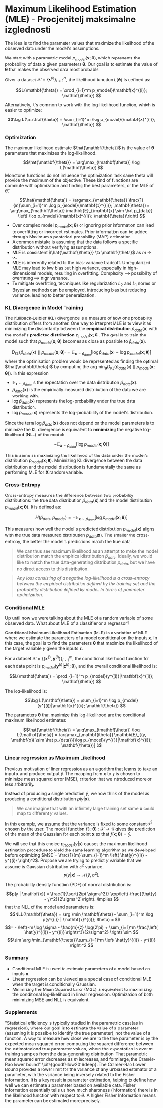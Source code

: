 # Maximum Likelihood Estimation (MLE) - Procjenitelj maksimalne izglednosti
The idea is to find the parameter values that maximize the likelihood of the observed data under the model's assumptions.

We start with a parametric model $p_{model}(\mathbf{x}; \mathbf{\theta})$, which represents the probability of data $\mathbf{x}$ given parameters $\mathbf{\theta}$. Our goal is to estimate the value of $\mathbf{\theta}$ that makes the observed data most probable.

Given a dataset $\mathcal{X} = \{\mathbf{x}^{(i)}\}_{i=1}^m$, the likelihood function $L(\mathbf{\theta})$ is defined as:

$$L(\mathbf{\theta}) = \prod_{i=1}^m p_{model}(\mathbf{x}^{(i)}; \mathbf{\theta})
$$

Alternatively, it's common to work with the log-likelihood function, which is easier to optimize:

$$\log L(\mathbf{\theta}) = \sum_{i=1}^m \log p_{model}(\mathbf{x}^{(i)}; \mathbf{\theta})
$$

### Optimization 
The maximum likelihood estimate $\hat{\mathbf{\theta}}$ is the value of $\mathbf{\theta}$ parameters that maximizes the log-likelihood.

$$\hat{\mathbf{\theta}} = \arg\max_{\mathbf{\theta}} \log L(\mathbf{\theta})
$$
Monotone functions do not influence the optimization task same theta will provide the maximum of the objective. These kind of functions are commute with optimization and finding the best parameters, or the MLE of $\hat\theta$.

$$\hat{\mathbf{\theta}} = \arg\max_{\mathbf{\theta}} \frac{1}{m}\sum_{i=1}^m \log p_{model}(\mathbf{x}^{(i)}; \mathbf{\theta}) = \arg\max_{\mathbf{\theta}} \mathbb{E}_{\mathbf{x} \sim \hat p_{data}} \left[ \log p_{model}(\mathbf{x}^{(i)}; \mathbf{\theta})\right]
$$

- Over complex model $p_{model}(\mathbf{x}; \mathbf{\theta})$ or ignoring prior information can lead to overfitting or incorrect estimates. Prior information can be added through Maximum a posteriori probability (MAP) estimation.
- A common mistake is assuming that the data follows a specific distribution without verifying assumptions. 
- MLE is consistent $\hat{\mathbf{\theta}} \to \mathbf{\theta}$ as $m \to \infty$.
- MLE is inherently related to the bias-variance tradeoff. Unregularized MLE may lead to low bias but high variance, especially in high-dimensional models, resulting in overfitting. Complexity $\implies$ possibility of overfitting $\implies$ high variance.
- To mitigate overfitting, techniques like regularization $L_2$ and $L_1$ norms or Bayesian methods can be employed, introducing bias but reducing variance, leading to better generalization.

### KL Divergence in Model Training
The Kullback-Leibler (KL) divergence is a measure of how one probability distribution differs from another. One way to interpret MLE is to view it as minimizing the dissimilarity between the **empirical distribution** $\hat{p}_{data}(\mathbf{x})$ with the model's **predicted distribution** $p_{model}(\mathbf{x};\mathbf{\theta})$. The goal is to train the model such that $p_{model}(\mathbf{x};\mathbf{\theta})$ becomes as close as possible to $\hat{p}_{data}(\mathbf{x})$.

$$D_\text{KL}(\hat p_{data}(\mathbf{x}) \parallel p_{model}(\mathbf{x};\mathbf{\theta})) = \mathbb{E}_{\mathbf{x} \sim \hat p_{data}} \left[ \log \hat p_{data}(\mathbf{x}) - \log p_{model}(\mathbf{x};\mathbf{\theta}) \right]
$$
where the optimisation problem would be represented as finding the optimal $\hat{\mathbf{\theta}}$ by computing the $\arg \min_{\mathbf{\theta}} D_\text{KL}(\hat p_{data}(x) \parallel p_{model}(\mathbf{x};\mathbf{\theta}))$. 
In this expression:
- $\mathbb{E}_{\mathbf{x} \sim \hat p_{data}}$ is the expectation over the data distribution $\hat{p}_{data}(\mathbf{x})$.
- $\hat{p}_{data}(\mathbf{x})$ is the empirically measured distribution of the data we are working with.
- $\log \hat{p}_{data}(\mathbf{x})$ represents the log-probability under the true data distribution.
- $\log p_{model}(\mathbf{x})$ represents the log-probability of the model's distribution.

Since the term $\log \hat{p}_{data}(\mathbf{x})$ does not depend on the model parameters is to minimize the KL divergence is equivalent to **minimizing** the negative log-likelihood (NLL) of the model:

$$- \mathbb{E}_{\mathbf{\mathbf{x}} \sim \hat p_{data}} \left[ \log p_{model}(\mathbf{x};\mathbf{\theta}) \right]
$$

This is same as maximizing the likelihood of the data under the model's distribution $p_{model}(\mathbf{x};\mathbf{\theta})$. Minimizing KL divergence between the data distribution and the model distribution is fundamentally the same as performing MLE for $\mathbf{X}$ random variable. 
 
### Cross-Entropy

Cross-entropy measures the difference between two probability distributions: the true data distribution $\hat{p}_{data}(\mathbf{x})$ and the model distribution $p_{model}(\mathbf{x};\mathbf{\theta})$. It is defined as:

$$H(\hat{p}_{data}, p_{model}) = -\mathbb{E}_{\mathbf{x} \sim \hat{p}_{data}} \left[ \log p_{model}(\mathbf{x};\mathbf{\theta}) \right]
$$

This measures how well the model's predicted distribution $p_{model}(\mathbf{x})$ aligns with the true data measured distribution $\hat{p}_{data}(\mathbf{x})$. The smaller the cross-entropy, the better the model's predictions match the true data.

> We can thus see maximum likelihood as an attempt to make the model distribution match the empirical distribution $\hat{p}_{data}$. Ideally, we would like to match the true data-generating distribution $p_{data}$, but we have no direct access to this distribution.

> *Any loss consisting of a negative log-likelihood is a cross-entropy between the empirical distribution deﬁned by the training set and the probability distribution deﬁned by model. In terms of parameter optimization.* 

### Conditional MLE
Up until now we were talking about the MLE of a random variable of some observed data. What about MLE of a classifier or a regressor?

Conditional Maximum Likelihood Estimation (MLE) is a variation of MLE where we estimate the parameters of a model conditional on the inputs $\mathbf{x}$. In this case, the goal is to find the parameters $\mathbf{\theta}$ that maximize the likelihood of the target variable $y$ given the inputs $\mathbf{x}$.

For a dataset $\mathcal{X} = \{(\mathbf{x}^{(i)}, \mathbf{y}^{(i)})\}_{i=1}^m$, the conditional likelihood function for each data point is $p_{model}(\mathbf{y}^{(i)}|\mathbf{x}^{(i)}; \mathbf{\theta})$, and the overall conditional likelihood is:

$$L(\mathbf{\theta}) = \prod_{i=1}^m p_{model}(y^{(i)}|\mathbf{x}^{(i)}; \mathbf{\theta})
$$

The log-likelihood is:

$$\log L(\mathbf{\theta}) = \sum_{i=1}^m \log p_{model}(y^{(i)}|\mathbf{x}^{(i)}; \mathbf{\theta})
$$

The parameters $\mathbf{\theta}$ that maximize this log-likelihood are the conditional maximum likelihood estimates:

$$\hat{\mathbf{\theta}} = \arg\max_{\mathbf{\theta}} \log L(\mathbf{\theta}) = \arg\max_{\mathbf{\theta}} \mathbb{E}_{(y, \mathbf{x}) \sim \hat p_{data}}[\log p_{model}(y^{(i)}|\mathbf{x}^{(i)}; \mathbf{\theta})]
$$

### Linear regression as Maximum Likelihood
Previous motivation of liner regression as an algorithm that learns to take an input $\mathbf{x}$ and produce output $\hat y$. The mapping from $\mathbf{x}$ to $y$ is chosen to minimize mean squared error (MSE), criterion that we introduced more or less arbitrarily. 

Instead of producing a single prediction $\hat y$, we now think of the model as producing a conditional distribution $p(y|\mathbf{x})$. 

>We can imagine that with an infinitely large training set same $\mathbf{x}$ could map to different $y$ values.

In this example, we assume that the variance is fixed to some constant $\sigma^2$ chosen by the user. The model function $f(\cdot;\mathbf{\theta}): \mathcal{X} \rightarrow \mathcal{Y}$ gives the prediction of the mean of the Gaussian for each point $\mathbf{x}$ so that $f(\mathbf{x};\mathbf{\theta}) = \hat{y}$.  

We will see that this choice $p_{model}(y | \mathbf{x})$ causes the maximum likelihood estimation procedure to yield the same learning algorithm as we developed before optimizing $MSE = \frac{1}{m} \sum_{i=1}^m \left( \hat{y}^{(i)} - y^{(i)} \right)^2$. Propose we are trying to predict $y$ variable that we assume is Gaussian distribution with $\sigma^2$ variance.  
$$p(y | \mathbf{x}) \sim \mathcal{N}(\hat{y}, \sigma^2).
$$

The probability density function (PDF) of normal distribution is:  

$$p(y | \mathbf{x}) = \frac{1}{\sqrt{2\pi \sigma^2}} \exp\left(-\frac{(\hat{y} - y)^2}{2\sigma^2}\right). \implies
$$
that the NLL of the model and parameters is:
$$NLL(\mathbf{\theta}) = \arg \min_\mathbf{\theta} - \sum_{i=1}^m \log p(y^{(i)} | \mathbf{x}^{(i)}; \theta) = 
$$
$$= - \left(-m \log \sigma - \frac{m}{2} \log(2\pi) + \sum_{i=1}^m \frac{\left( \hat{y}^{(i)} - y^{(i)} \right)^2}{2\sigma^2} \right) \sim
$$
$$\sim \arg \min_{\mathbf{\theta}}\sum_{i=1}^m \left( \hat{y}^{(i)} - y^{(i)} \right)^2
$$
### Summary
- Conditional MLE is used to estimate parameters of a model based on inputs $\mathbf{x}$.
- Linear regression can be viewed as a special case of conditional MLE when the target is conditionally Gaussian.
- Minimizing the Mean Squared Error (MSE) is equivalent to maximizing the conditional log-likelihood in linear regression. Optimization of both minimizing MSE and NLL is equivalent. 

### Supplements

"Statistical efficiency is typically studied in the parametric case(as in regression), where our goal is to estimate the value of a parameter (assuming it is possible to identify the true parameter), not the value of a function. A way to measure how close we are to the true parameter is by the expected mean squared error, computing the squared difference between the estimated and true parameter values, where the expectation is over $m$ training samples from the data-generating distribution. That parametric mean squared error decreases as $m$ increases, and formlarge, the Cramér-Rao lower bound" \cite{goodfellow2016deep}.
The Cramér-Rao Lower Bound provides a lower limit for the variance of any unbiased estimator of a parameter, with the variance being inversely related to the Fisher Information. It is a key result in parameter estimation, helping to define how well we can estimate a parameter based on available data. Fisher Information essentially tells us how much sharpness (information) there is in the likelihood function with respect to $\theta$. A higher Fisher Information means the parameter can be estimated more precisely. 


<script type="text/javascript" src="http://cdn.mathjax.org/mathjax/latest/MathJax.js?config=TeX-AMS-MML_HTMLorMML"></script>
<script type="text/x-mathjax-config">
    MathJax.Hub.Config({
  tex2jax: {
    inlineMath: [['$', '$'], ['\\(', '\\)']],
    displayMath: [['$$', '$$'], ['\\[', '\\]']]
  },
  messageStyle: "none"
});

</script>
